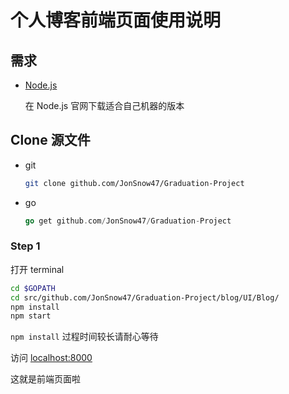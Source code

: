 # 个人博客前端页面使用说明

## 需求

- [Node.js](https://nodejs.org/)
  
  在 Node.js 官网下载适合自己机器的版本

## Clone 源文件

- git

  ```bash
  git clone github.com/JonSnow47/Graduation-Project
  ```
  
- go

  ```go
  go get github.com/JonSnow47/Graduation-Project
  ```

### Step 1

  打开 terminal
  
  ```bash
  cd $GOPATH
  cd src/github.com/JonSnow47/Graduation-Project/blog/UI/Blog/
  npm install
  npm start
  ```

  `npm install` 过程时间较长请耐心等待
  
  访问 [localhost:8000](localhost:8000)
  
  这就是前端页面啦
